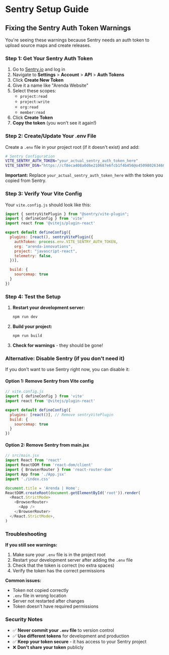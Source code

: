 # Sentry Setup Guide

## Fixing the Sentry Auth Token Warnings

You're seeing these warnings because Sentry needs an auth token to upload source maps and create releases.

### Step 1: Get Your Sentry Auth Token

1. Go to [Sentry.io](https://sentry.io) and log in
2. Navigate to **Settings** > **Account** > **API** > **Auth Tokens**
3. Click **Create New Token**
4. Give it a name like "Arenda Website"
5. Select these scopes:
   - `project:read`
   - `project:write`
   - `org:read`
   - `member:read`
6. Click **Create Token**
7. **Copy the token** (you won't see it again!)

### Step 2: Create/Update Your .env File

Create a `.env` file in your project root (if it doesn't exist) and add:

```bash
# Sentry Configuration
VITE_SENTRY_AUTH_TOKEN="your_actual_sentry_auth_token_here"
VITE_SENTRY_DSN="https://cf8eca408a0d6e210687e6fcb1f4b456@o4509802634608640.ingest.us.sentry.io/4509802639523840"
```

**Important:** Replace `your_actual_sentry_auth_token_here` with the token you copied from Sentry.

### Step 3: Verify Your Vite Config

Your `vite.config.js` should look like this:

```javascript
import { sentryVitePlugin } from "@sentry/vite-plugin";
import { defineConfig } from 'vite'
import react from '@vitejs/plugin-react'

export default defineConfig({
  plugins: [react(), sentryVitePlugin({
    authToken: process.env.VITE_SENTRY_AUTH_TOKEN,
    org: "arenda-innovations",
    project: "javascript-react",
    telemetry: false,
  })],

  build: {
    sourcemap: true
  }
})
```

### Step 4: Test the Setup

1. **Restart your development server:**
   ```bash
   npm run dev
   ```

2. **Build your project:**
   ```bash
   npm run build
   ```

3. **Check for warnings** - they should be gone!

### Alternative: Disable Sentry (if you don't need it)

If you don't want to use Sentry right now, you can disable it:

#### Option 1: Remove Sentry from Vite config
```javascript
// vite.config.js
import { defineConfig } from 'vite'
import react from '@vitejs/plugin-react'

export default defineConfig({
  plugins: [react()], // Remove sentryVitePlugin
  build: {
    sourcemap: true
  }
})
```

#### Option 2: Remove Sentry from main.jsx
```javascript
// src/main.jsx
import React from 'react'
import ReactDOM from 'react-dom/client'
import { BrowserRouter } from 'react-router-dom'
import App from './App.jsx'
import './index.css'

document.title = 'Arenda | Home';
ReactDOM.createRoot(document.getElementById('root')).render(
  <React.StrictMode>
    <BrowserRouter>
      <App />
    </BrowserRouter>
  </React.StrictMode>,
)
```

### Troubleshooting

**If you still see warnings:**
1. Make sure your `.env` file is in the project root
2. Restart your development server after adding the `.env` file
3. Check that the token is correct (no extra spaces)
4. Verify the token has the correct permissions

**Common issues:**
- Token not copied correctly
- `.env` file in wrong location
- Server not restarted after changes
- Token doesn't have required permissions

### Security Notes

- ✅ **Never commit your `.env` file** to version control
- ✅ **Use different tokens** for development and production
- ✅ **Keep your token secure** - it has access to your Sentry project
- ❌ **Don't share your token** publicly 